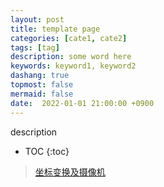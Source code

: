 ```yaml
---
layout: post
title: template page
categories: [cate1, cate2]
tags: [tag]
description: some word here
keywords: keyword1, keyword2
dashang: true
topmost: false
mermaid: false
date:  2022-01-01 21:00:00 +0900
---
```


description

<!-- more -->

* TOC
{:toc}
> [坐标变换及摄像机](https://zhuanlan.zhihu.com/p/448063140)
